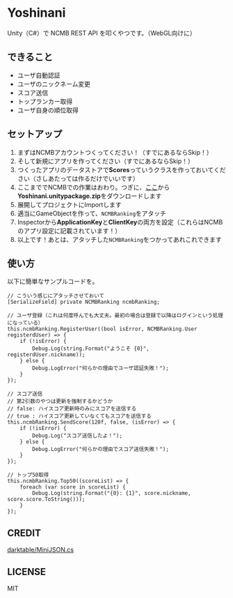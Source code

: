 # Yoshinani
Unity（C#）で NCMB REST API を叩くやつです。（WebGL向けに）

## できること

* ユーザ自動認証  
* ユーザのニックネーム変更  
* スコア送信  
* トップランカー取得  
* ユーザ自身の順位取得  

## セットアップ

1. まずはNCMBアカウントつくってください！（すでにあるならSkip！）  
2. そして新規にアプリを作ってください（すでにあるならSkip！）  
3. つくったアプリのデータストアで**Scores**っていうクラスを作っておいてください（さしあたっては作るだけでいいです）  
4. ここまででNCMBでの作業はおわり。つぎに、[ここ](https://github.com/anzfactory/Yoshinani/releases/latest)から**Yoshinani.unitypackage.zip**をダウンロードします  
5. 展開してプロジェクトにImportします  
6. 適当にGameObjectを作って、`NCMBRanking`をアタッチ  
7. Inspectorから**ApplicationKey**と**ClientKey**の両方を設定（これらはNCMBのアプリ設定に記載されています！）  
8. 以上です！あとは、アタッチした`NCMBRanking`をつかってあれこれできます  


## 使い方

以下に簡単なサンプルコードを。

    // こういう感じにアタッチさせておいて
    [SerializeField] private NCMBRanking ncmbRanking;

    // ユーザ登録（これは何度呼んでも大丈夫。最初の場合は登録で以降はログインという処理になっている）
    this.ncmbRanking.RegisterUser((bool isError, NCMBRanking.User registerdUser) => {
        if (!isError) {
            Debug.Log(string.Format("ようこそ {0}", registerdUser.nickname));
        } else {
            Debug.LogError("何らかの理由でユーザ認証失敗！");
        }
    });

    // スコア送信
    // 第2引数のやつは更新を強制するかどうか
    // false: ハイスコア更新時のみにスコアを送信する
    // true : ハイスコア更新していなくてもスコアを送信する
    this.ncmbRanking.SendScore(120f, false, (isError) => {
        if (!isError) {
            Debug.Log("スコア送信したよ！");
        } else {
            Debug.LogError("何らかの理由でスコア送信失敗！");
        }
    });

    // トップ50取得
    this.ncmbRanking.Top50((scoreList) => {
        foreach (var score in scoreList) {
            Debug.Log(string.Format("{0}: {1}", score.nickname, score.score.ToString()));
        }
    });

## CREDIT

[darktable/MiniJSON.cs](https://gist.github.com/darktable/1411710)

## LICENSE

MIT
